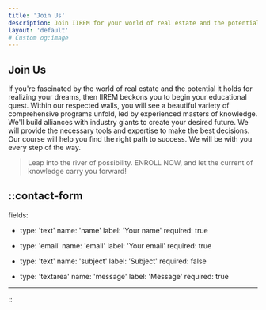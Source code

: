 ```yaml
---
title: 'Join Us'
description: Join IIREM for your world of real estate and the potential it holds.
layout: 'default'
# Custom og:image
---
```


## Join Us
If you're fascinated by the world of real estate and the potential it holds for realizing your dreams, then IIREM beckons you to begin your educational quest. Within our respected walls, you will see a beautiful variety of comprehensive programs unfold, led by experienced masters of knowledge. We'll build alliances with industry giants to create your desired future. We will provide the necessary tools and expertise to make the best decisions. Our course will help you find the right path to success. We will be with you every step of the way.

> Leap into the river of possibility. ENROLL NOW, and let the current of knowledge carry you forward!


::contact-form
---
fields:
  - type: 'text'
    name: 'name'
    label: 'Your name'
    required: true

  - type: 'email'
    name: 'email'
    label: 'Your email'
    required: true

  - type: 'text'
    name: 'subject'
    label: 'Subject'
    required: false

  - type: 'textarea'
    name: 'message'
    label: 'Message'
    required: true
---
::
